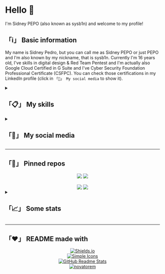 # Hello 👋️
I'm Sidney PEPO (also known as sysb1n) and welcome to my profile!

## 「ℹ️」 Basic information
My name is Sidney Pedro, but you can call me as Sidney PEPO or just PEPO and I'm also known by my nickname, that is sysb1n. Currently I'm 16 years old, I've skills in digital design & Red Team Pentest and I'm actually also Google Cloud Certified in G Suite and I've Cyber Security Foundation Professional Certificate (CSFPC). You can check those certifications in my LinkedIn profile (click in `「👤️」 My social media` to show it).

<details>
	<summary><h2>「📋️」 My skills</h2></summary>
	<h3>Illustration/Image edition</h3>
		<center>
			<img alt="Illustator" src="https://img.shields.io/badge/Adobe-Illustrator-FF9A00?style=for-the-badge&logo=Adobe%20Illustrator">&nbsp;
			<img alt="Photoshop" src="https://img.shields.io/badge/Adobe-Photoshop-31A8FF?style=for-the-badge&logo=Adobe%20Photoshop">&nbsp;
		</center>
	<h3>GFX + VFX</h3>
		<center>
			<img alt="After Effects" src="https://img.shields.io/badge/Adobe-After%20Effects-9999FF?style=for-the-badge&logo=Adobe%20After%20Effects">&nbsp;
			<img alt="Cinema 4D" src="https://img.shields.io/badge/Maxon-Cinema%204D-011A6A?style=for-the-badge&logo=Cinema%204D">&nbsp;
			<img alt="Premiere Pro" src="https://img.shields.io/badge/Adobe-Premiere%20Pro-9999FF?style=for-the-badge&logo=Adobe%20Premiere%20Pro">&nbsp;
		</center>
	<h3>Operating Systems</h3>
		<center>
			<img alt="Android" src="https://img.shields.io/badge/Google-Android-3DDC84?style=for-the-badge&logo=Android">&nbsp;
			<img alt="CentOS" src="https://img.shields.io/badge/Project%20CentOS-CentOS-262577?style=for-the-badge&logo=CentOS">&nbsp;
			<img alt="Debian" src="https://img.shields.io/badge/Project%20Debian-Debian-A81D33?style=for-the-badge&logo=Debian">&nbsp;
			<img alt="Kali Linux" src="https://img.shields.io/badge/Offensive%20Security-Kali%20Linux-557C94?style=for-the-badge&logo=Kali%20Linux">&nbsp;
			<img alt="Linux" src="https://img.shields.io/badge/GNU-Linux-FCC624?style=for-the-badge&logo=Linux">&nbsp;
			<img alt="Windows" src="https://img.shields.io/badge/Microsoft-Windows-0078D6?style=for-the-badge&logo=Windows">&nbsp;
		</center>
	<h3>Coding</h3>
		<center>
			<!--<img alt="Assembly" src="https://img.shields.io/badge/Language-Assembly%20x86_64-654FF0?style=for-the-badge&logo=Assembly">&nbsp;-->
			<img alt="C" src="https://img.shields.io/badge/Language-C-A8B9CC?style=for-the-badge&logo=C">&nbsp;
			<img alt="CSS" src="https://img.shields.io/badge/Language-CSS-1572B6?style=for-the-badge&logo=CSS3">&nbsp;
			<!--<img alt="C++" src="https://img.shields.io/badge/Language-C%2B%2B-00599C?style=for-the-badge&logo=C%2B%2B">&nbsp;-->
			<img alt="Git" src="https://img.shields.io/badge/Technology-Git-F05032?style=for-the-badge&logo=Git">&nbsp;
			<img alt="HTML" src="https://img.shields.io/badge/Language-HTML-E34F26?style=for-the-badge&logo=HTML5">&nbsp;
			<img alt="JavaScript" src="https://img.shields.io/badge/Language-JavaScript-F7DF1E?style=for-the-badge&logo=JavaScript">&nbsp;
			<img alt="Python" src="https://img.shields.io/badge/Language-Python-3776AB?style=for-the-badge&logo=Python">&nbsp;
			<!--<img alt="Ruby" src="https://img.shields.io/badge/Language-Ruby-CC342D?style=for-the-badge&logo=Ruby">&nbsp;-->
			<img alt="Shell Script" src="https://img.shields.io/badge/Language-Shell%20Script-4EAA25?style=for-the-badge&logo=GNU%20Bash">&nbsp;
			<img alt="TypeScript" src="https://img.shields.io/badge/Language-TypeScript-3178C6?style=for-the-badge&logo=TypeScript">&nbsp;
		</center>
	<h3>Hacking</h3>
		<li>📜 Crypto/Stego</li>
		<li>🔬 Forensic</li>
		<li>📟 Hardware/Electronic</li>
		<li>🔏 Lockpicking</li>
		<li>📶 Networking</li>
		<li>🔎 OSINT</li>
		<li>🧭 Web Hacking</li>
</details>

<details>
	<summary><h2>「👤️」 My social media</h2></summary>
	
[![GitHub](https://img.shields.io/badge/GitHub-Follow%20me-181717?style=social&logo=GitHub)](https://github.com/sidneypepo)  
[![GitLab](https://img.shields.io/badge/GitLab-Follow%20me-FCA121?style=social&logo=GitLab)](https://gitlab.com/sidneypepo)  
[![LinkedIn](https://img.shields.io/badge/LinkedIn-Follow%20me-0077B5?style=social&logo=LinkedIn)](https://linkedin.com/in/sidneypepo)  
[![YouTube](https://img.shields.io/badge/YouTube-Subscribe-FF0000?style=social&logo=YouTube)](https://youtube.com/c/ddicas)  
[![Steam](https://img.shields.io/badge/Steam-Follow%20me-000000?style=social&logo=Steam)](https://steamcommunity.com/id/sidneypepo/)  
![Email](https://img.shields.io/badge/Email-sidneypepo%40pm.me-8B89CC?style=social&logo=ProtonMail)  
![Discord](https://img.shields.io/badge/Discord-PEPO%230555-7289DA?style=social&logo=Discord)  
![Telegram](https://img.shields.io/badge/Telegram-%40sidneypepo-26A5E4?style=social&logo=Telegram)  
</details>

---

## 「📍️」 Pinned repos</h2></summary>
<center>
	<div>
		<a href="https://github.com/anuraghazra/github-readme-stats">
			<img align="center" src="https://github-readme-stats.vercel.app/api/pin/?username=sidneypepo&repo=waitwhatcrypt&bg_color=23252ed9&text_color=ffffff&title_color=ec0101" /></a>
		<a href="https://github.com/anuraghazra/convoychat">
			<img align="center" src="https://github-readme-stats.vercel.app/api/pin/?username=sidneypepo&repo=kalischemes4termux&bg_color=23252ed9&text_color=ffffff&title_color=ec0101" /></a>
	</div>
	</br>
	<div>
		<a href="https://github.com/anuraghazra/github-readme-stats">
			<img align="center" src="https://github-readme-stats.vercel.app/api/pin/?username=sidneypepo&repo=cysecpython2&bg_color=23252ed9&text_color=ffffff&title_color=ec0101" /></a>
		<a href="https://github.com/anuraghazra/convoychat">
			<img align="center" src="https://github-readme-stats.vercel.app/api/pin/?username=sidneypepo&repo=cysecpython&bg_color=23252ed9&text_color=ffffff&title_color=ec0101" /></a>
	</div>
</center>


<details>
	<summary><h2>「📈️」 Some stats</h2></summary>
<center>

[![Sidney PEPO's GitHub stats](https://github-readme-stats.vercel.app/api?username=sidneypepo&bg_color=23252ed9&text_color=ffffff&title_color=ec0101&show_icons=true&icon_color=277fff&custom_title=Sidney%20PEPO's%20GitHub%20Stats&card_width=400)](https://github.com/sidneypepo)
[![Top Langs](https://github-readme-stats.vercel.app/api/top-langs/?username=sidneypepo&bg_color=23252ed9&text_color=ffffff&title_color=47d4b9&layout=compact&card_width=400)](https://github.com/sidneypepo)

### I'm listening now  
[![Spotify](https://novatorem-git-master.sidneypepo.vercel.app/api/spotify.py)](https://open.spotify.com/user/pepo-play)
</center>
</details>

---

## 「❤️」 README made with
<center>
	<a href="https://shields.io"><img alt="Shields.io" src="https://img.shields.io/badge/Badges-Shields.io-000000?style=for-the-badge&logo=Shields.io"></a>
	</br>
	<a href="https://simpleicons.org"><img alt="Simple Icons" src="https://img.shields.io/badge/Icons-Simple%20Icons-111111?style=for-the-badge&logo=Simple%20Icons"></a>
	</br>
	<a href="https://github.com/anuraghazra/github-readme-stats"><img alt="GitHub Readme Stats" src="https://img.shields.io/badge/Stats-GitHub%20Readme%20Stats-5899f1?style=for-the-badge"></a>
	</br>
	<a href="https://github.com/novatorem/novatorem"><img alt="novatorem" src="https://img.shields.io/badge/Spotify-novatorem-1ED760?style=for-the-badge&logo=Spotify"></a>
	</br>
</center>

